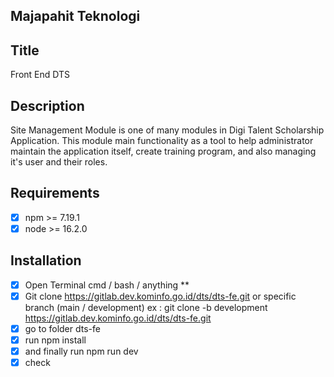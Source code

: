 ## Majapahit Teknologi

## Title
Front End DTS

## Description
Site Management Module is one of many modules in Digi Talent Scholarship Application. This module main functionality as a tool to help administrator maintain the application itself, create training program, and also managing it's user and their roles.

## Requirements
- [x] npm >= 7.19.1
- [x] node >= 16.2.0

## Installation
- [x] Open Terminal cmd / bash / anything **
- [x]  Git clone https://gitlab.dev.kominfo.go.id/dts/dts-fe.git or specific branch (main / development) ex : git clone -b development https://gitlab.dev.kominfo.go.id/dts/dts-fe.git
- [x] go to folder dts-fe
- [x] run npm install
- [x] and finally run npm run dev
- [x] check
